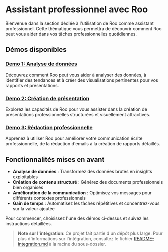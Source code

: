 # Assistant professionnel avec Roo

Bienvenue dans la section dédiée à l'utilisation de Roo comme assistant professionnel. Cette thématique vous permettra de découvrir comment Roo peut vous aider dans vos tâches professionnelles quotidiennes.

## Démos disponibles

### [Demo 1: Analyse de données](./demo-1-analyse/README.md)
Découvrez comment Roo peut vous aider à analyser des données, à identifier des tendances et à créer des visualisations pertinentes pour vos rapports et présentations.

### [Demo 2: Création de présentation](./demo-2-presentation/README.md)
Explorez les capacités de Roo pour vous assister dans la création de présentations professionnelles structurées et visuellement attractives.

### [Demo 3: Rédaction professionnelle](./demo-3-communication/README.md)
Apprenez à utiliser Roo pour améliorer votre communication écrite professionnelle, de la rédaction d'emails à la création de rapports détaillés.

## Fonctionnalités mises en avant

- **Analyse de données** : Transformez des données brutes en insights exploitables
- **Création de contenu structuré** : Générez des documents professionnels bien organisés
- **Amélioration de la communication** : Optimisez vos messages pour différents contextes professionnels
- **Gain de temps** : Automatisez les tâches répétitives et concentrez-vous sur la valeur ajoutée

Pour commencer, choisissez l'une des démos ci-dessus et suivez les instructions détaillées.

> **Note sur l'intégration**: Ce projet fait partie d'un dépôt plus large. Pour plus d'informations sur l'intégration, consultez le fichier [README-integration.md](../README-integration.md) à la racine du sous-dossier.